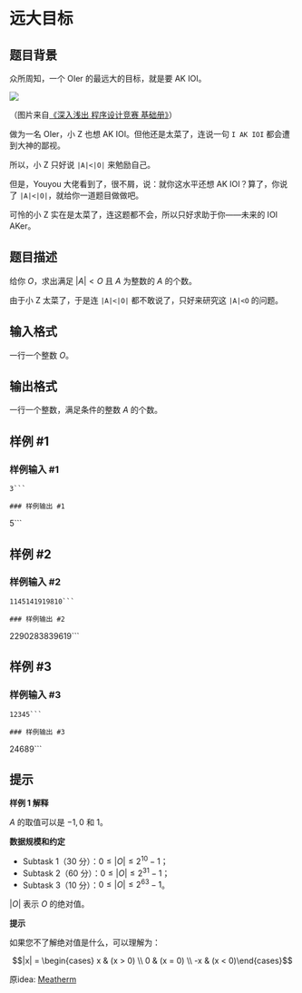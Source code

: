 # 远大目标

## 题目背景

众所周知，一个 OIer 的最远大的目标，就是要 AK IOI。

![](https://cdn.luogu.com.cn/upload/image_hosting/81f0x6hi.png)

（图片来自[《深入浅出 程序设计竞赛 基础册》](https://class.luogu.com.cn/course/lgbook1)）


做为一名 OIer，小 Z 也想 AK IOI。但他还是太菜了，连说一句 `I AK IOI` 都会遭到大神的鄙视。

所以，小 Z 只好说 `|A|<|O|` 来勉励自己。

但是，Youyou 大佬看到了，很不屑，说：就你这水平还想 AK IOI？算了，你说了 `|A|<|O|`，就给你一道题目做做吧。

可怜的小 Z 实在是太菜了，连这题都不会，所以只好求助于你——未来的 IOI AKer。 

## 题目描述

给你 $O$，求出满足 $|A|<O$ 且 $A$ 为整数的 $A$ 的个数。 

由于小 Z 太菜了，于是连 `|A|<|O|` 都不敢说了，只好来研究这 `|A|<O` 的问题。

## 输入格式

一行一个整数 $O$。 

## 输出格式

一行一个整数，满足条件的整数 $A$ 的个数。 

## 样例 #1

### 样例输入 #1
```
3```

### 样例输出 #1

```
5```

## 样例 #2

### 样例输入 #2
```
1145141919810```

### 样例输出 #2

```
2290283839619```

## 样例 #3

### 样例输入 #3
```
12345```

### 样例输出 #3

```
24689```

## 提示

**样例 1 解释**

$A$ 的取值可以是 $-1, 0$ 和 $1$。

**数据规模和约定**

* Subtask 1（30 分）：$0 \le |O| \le 2^{10}-1$；
* Subtask 2（60 分）：$0 \le |O| \le 2^{31}-1$；
* Subtask 3（10 分）：$0 \le |O| \le 2^{63}-1$。

$|O|$ 表示 $O$ 的绝对值。

**提示**

如果您不了解绝对值是什么，可以理解为：

$$|x| = \begin{cases} x & (x > 0) \\ 0 & (x = 0) \\ -x & (x < 0)\end{cases}$$

原idea: [Meatherm](https://www.luogu.com.cn/user/108949)
